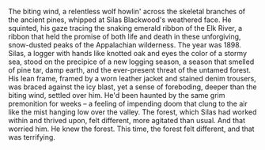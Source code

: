 The biting wind, a relentless wolf howlin' across the skeletal branches of the ancient pines, whipped at Silas Blackwood's weathered face.  He squinted, his gaze tracing the snaking emerald ribbon of the Elk River, a ribbon that held the promise of both life and death in these unforgiving, snow-dusted peaks of the Appalachian wilderness.  The year was 1898.  Silas, a logger with hands like knotted oak and eyes the color of a stormy sea, stood on the precipice of a new logging season, a season that smelled of pine tar, damp earth, and the ever-present threat of the untamed forest.  His lean frame, framed by a worn leather jacket and stained denim trousers, was braced against the icy blast, yet a sense of foreboding, deeper than the biting wind, settled over him.  He'd been haunted by the same grim premonition for weeks – a feeling of impending doom that clung to the air like the mist hanging low over the valley.  The forest, which Silas had worked within and thrived upon, felt different, more agitated than usual. And that worried him.  He knew the forest. This time, the forest felt different, and that was terrifying.
